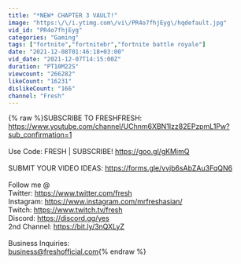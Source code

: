 ```yaml
---
title: "*NEW* CHAPTER 3 VAULT!"
image: "https:\/\/i.ytimg.com\/vi\/PR4o7fhjEyg\/hqdefault.jpg"
vid_id: "PR4o7fhjEyg"
categories: "Gaming"
tags: ["fortnite","fortnitebr","fortnite battle royale"]
date: "2021-12-08T01:46:18+03:00"
vid_date: "2021-12-07T14:15:00Z"
duration: "PT10M22S"
viewcount: "266282"
likeCount: "16231"
dislikeCount: "166"
channel: "Fresh"
---
```

{% raw %}SUBSCRIBE TO FRESHFRESH: <a rel="nofollow" target="blank" href="https://www.youtube.com/channel/UChnm6XBN1Izz82EPzpmL1Pw?sub_confirmation=1">https://www.youtube.com/channel/UChnm6XBN1Izz82EPzpmL1Pw?sub_confirmation=1</a><br /><br />Use Code: FRESH | SUBSCRIBE! <a rel="nofollow" target="blank" href="https://goo.gl/gKMjmQ">https://goo.gl/gKMjmQ</a> <br /><br />SUBMIT YOUR VIDEO IDEAS: <a rel="nofollow" target="blank" href="https://forms.gle/vvjb6sAbZAu3FqQN6">https://forms.gle/vvjb6sAbZAu3FqQN6</a><br /><br />Follow me @<br />Twitter: <a rel="nofollow" target="blank" href="https://www.twitter.com/fresh">https://www.twitter.com/fresh</a><br />Instagram: <a rel="nofollow" target="blank" href="https://www.instagram.com/mrfreshasian/">https://www.instagram.com/mrfreshasian/</a><br />Twitch: <a rel="nofollow" target="blank" href="https://www.twitch.tv/fresh">https://www.twitch.tv/fresh</a><br />Discord: <a rel="nofollow" target="blank" href="https://discord.gg/yes">https://discord.gg/yes</a><br />2nd Channel: <a rel="nofollow" target="blank" href="https://bit.ly/3nQXLyZ">https://bit.ly/3nQXLyZ</a><br /><br />Business Inquiries: <br />business@freshofficial.com{% endraw %}
